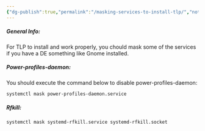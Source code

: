 ```yaml
---
{"dg-publish":true,"permalink":"/masking-services-to-install-tlp/","noteIcon":""}
---
```


##### General Info:
For TLP to install and work properly, you chould mask some of the services if you have a DE something like Gnome installed.

##### Power-profiles-daemon:
You should execute the command below to disable power-profiles-daemon:
```bash
systemctl mask power-profiles-daemon.service
```

##### Rfkill:
```bash
systemctl mask systemd-rfkill.service systemd-rfkill.socket
```